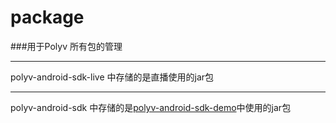 # package
###用于Polyv 所有包的管理
***
polyv-android-sdk-live 中存储的是直播使用的jar包
***
polyv-android-sdk 中存储的是[polyv-android-sdk-demo](https://github.com/easefun/polyv-android-sdk-demo)中使用的jar包

